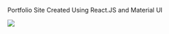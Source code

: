 Portfolio Site Created Using React.JS and Material UI

<img src="/home/hamza/Desktop/Projects/Material-UI-Theme/src/assets/img/screenshot.png">